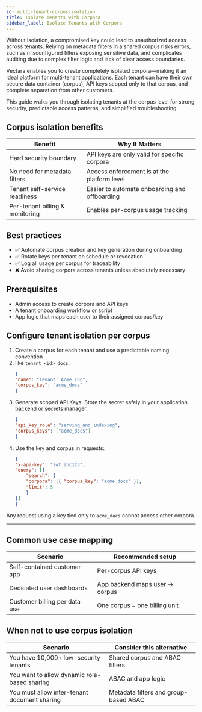 ```yaml
---
id: multi-tenant-corpus-isolation
title: Isolate Tenants with Corpora
sidebar_label: Isolate Tenants with Corpora
---
```


Without isolation, a compromised key could lead to unauthorized access across 
tenants. Relying on metadata filters in a shared corpus risks errors, such as 
misconfigured filters exposing sensitive data, and complicates auditing due to 
complex filter logic and lack of clear access boundaries.

Vectara enables you to create completely isolated corpora—making it an ideal 
platform for multi-tenant applications. Each tenant can have their own secure 
data container (corpus), API keys scoped only to that corpus, and complete 
separation from other customers.

This guide walks you through isolating tenants at the corpus level for strong 
security, predictable access patterns, and simplified troubleshooting.

## Corpus isolation benefits

| **Benefit**                        | **Why It Matters**                                              |
|------------------------------------|------------------------------------------------------------------|
| Hard security boundary             | API keys are only valid for specific corpora                    |
| No need for metadata filters       | Access enforcement is at the platform level                    |
| Tenant self-service readiness      | Easier to automate onboarding and offboarding                  |
| Per-tenant billing & monitoring    | Enables per-corpus usage tracking                              |

## Best practices

- ✅ Automate corpus creation and key generation during onboarding
- ✅ Rotate keys per tenant on schedule or revocation
- ✅ Log all usage per corpus for traceability
- ❌ Avoid sharing corpora across tenants unless absolutely necessary

## Prerequisites

- Admin access to create corpora and API keys
- A tenant onboarding workflow or script
- App logic that maps each user to their assigned corpus/key


## Configure tenant isolation per corpus

1. Create a corpus for each tenant and use a predictable naming convention 
2. like `tenant_<id>_docs`.
    ```json
    {
    "name": "Tenant: Acme Inc",
    "corpus_key": "acme_docs"
    }
    ```
3. Generate scoped API Keys. Store the secret safely in your application 
   backend or secrets manager.
    ```json
    {
    "api_key_role": "serving_and_indexing",
    "corpus_keys": ["acme_docs"]
    }
    ```
4. Use the key and corpus in requests:
    ```json
    {
    "x-api-key": "zwt_abc123",
    "query": [{
        "search": {
        "corpora": [{ "corpus_key": "acme_docs" }],
        "limit": 5
        }
    }]
    }
    ```
Any request using a key tied only to `acme_docs` cannot access other corpora.

---

## Common use case mapping

| **Scenario**                    | **Recommended setup**              |
|----------------------------------|------------------------------------|
| Self-contained customer app     | Per-corpus API keys                |
| Dedicated user dashboards       | App backend maps user → corpus     |
| Customer billing per data use   | One corpus = one billing unit      |

## When not to use corpus isolation

| **Scenario**                                      | **Consider this alternative**                     |
|------------------------------------------------|-------------------------------------------|
| You have 10,000+ low-security tenants          | Shared corpus and ABAC filters              |
| You want to allow dynamic role-based sharing   | ABAC and app logic                          |
| You must allow inter-tenant document sharing   | Metadata filters and group-based ABAC       |
